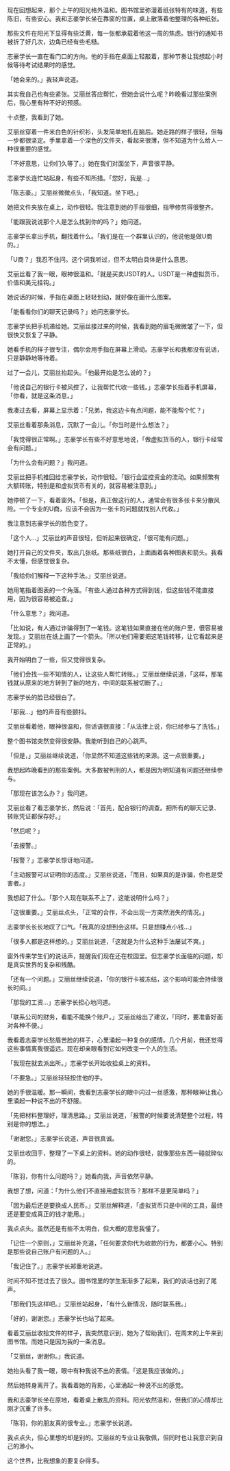 
现在回想起来，那个上午的阳光格外温和。图书馆里弥漫着纸张特有的味道，有些陈旧，有些安心。我和志豪学长坐在靠窗的位置，桌上散落着他整理的各种纸张。

那些文件在阳光下显得有些泛黄，每一张都承载着他这一周的焦虑。银行的通知书被折了好几次，边角已经有些毛糙。

志豪学长一直在看门口的方向。他的手指在桌面上轻敲着，那种节奏让我想起小时候等待考试结果时的感觉。

「她会来的。」我轻声说道。

其实我自己也有些紧张。艾丽丝答应帮忙，但她会说什么呢？昨晚看过那些案例后，我心里有种不好的预感。

十点整，我看到了她。

艾丽丝穿着一件米白色的针织衫，头发简单地扎在脑后。她走路的样子很轻，但每一步都很坚定。手里拿着一个深色的文件夹，看起来很薄，但不知道为什么给人一种很重要的感觉。

「不好意思，让你们久等了。」她在我们对面坐下，声音很平静。

志豪学长连忙站起身，有些不知所措。「您好，我是...」

「陈志豪。」艾丽丝微微点头，「我知道。坐下吧。」

她把文件夹放在桌上，动作很轻。我注意到她的手指很细，指甲修剪得很整齐。

「能跟我说说那个人是怎么找到你的吗？」她问道。

志豪学长拿出手机，翻找着什么。「我们是在一个群里认识的，他说他是做U商的。」

「U商？」我忍不住问。这个词我听过，但不太明白具体是什么意思。

艾丽丝看了我一眼，眼神很温和。「就是买卖USDT的人。USDT是一种虚拟货币，价值和美元挂钩。」

她说话的时候，手指在桌面上轻轻划动，就好像在画什么图案。

「能看看你们的聊天记录吗？」她问志豪学长。

志豪学长把手机递给她。艾丽丝接过来的时候，我看到她的眉毛微微皱了一下，但很快又恢复了平静。

她看手机的样子很专注，偶尔会用手指在屏幕上滑动。志豪学长和我都没有说话，只是静静地等待着。

过了一会儿，艾丽丝抬起头。「他最开始是怎么说的？」

「他说自己的银行卡被风控了，让我帮忙代收一些钱。」志豪学长指着手机屏幕，「你看，就是这条消息。」

我凑过去看，屏幕上显示着：「兄弟，我这边卡有点问题，能不能帮个忙？」

艾丽丝看着那条消息，沉默了一会儿。「你当时是什么想法？」

「我觉得很正常啊。」志豪学长有些不好意思地说，「做虚拟货币的人，银行卡经常会有问题。」

「为什么会有问题？」我问道。

艾丽丝把手机推回给志豪学长，动作很轻。「银行会监控资金的流动。如果频繁有大额转账，特别是和虚拟货币有关的，就容易被注意到。」

她停顿了一下，看着窗外。「但是，真正做这行的人，通常会有很多张卡来分散风险。一个专业的U商，应该不会因为一张卡的问题就找别人代收。」

我注意到志豪学长的脸色变了。

「这个人...」艾丽丝的声音很轻，但听起来很确定，「很可能有问题。」

她打开自己的文件夹，取出几张纸。那些纸很白，上面画着各种图表和箭头。我看不太懂，但感觉很复杂。

「我给你们解释一下这种手法。」艾丽丝说道。

她用笔指着图表的一个角落。「有些人通过各种方式得到钱，但这些钱不能直接用，因为很容易被追查。」

「什么意思？」我问道。

「比如说，有人通过诈骗得到了一笔钱。这笔钱如果直接在他的账户里，很容易被发现。」艾丽丝在纸上画了一个箭头。「所以他们需要把这笔钱转移，让它看起来是正常的。」

我开始明白了一些，但又觉得很复杂。

「他们会找一些不知情的人，让这些人帮忙转账。」艾丽丝继续说道，「这样，那笔钱就从原来的地方转到了新的地方，中间的联系被切断了。」

志豪学长的脸已经很白了。

「那我...」他的声音有些颤抖。

艾丽丝看着他，眼神很温和，但话语很直接：「从法律上说，你已经参与了洗钱。」

整个图书馆突然变得很安静。我能听到自己的心跳声。

「但是，」艾丽丝继续说道，「你显然不知道这些钱的来源。这一点很重要。」

我想起昨晚看到的那些案例。大多数被判刑的人，都是因为明知道有问题还继续参与。

「那现在该怎么办？」我问道。

艾丽丝看了看志豪学长，然后说：「首先，配合银行的调查。把所有的聊天记录、转账凭证都保存好。」

「然后呢？」

「去报警。」

「报警？」志豪学长惊讶地问道。

「主动报警可以证明你的态度。」艾丽丝说道，「而且，如果真的是诈骗，你也是受害者。」

我想起了什么。「那个人现在联系不上了，这能说明什么吗？」

「这很重要。」艾丽丝点头，「正常的合作，不会出现一方突然消失的情况。」

志豪学长长长地叹了口气。「我真的没想到会这样。只是想赚点小钱...」

「很多人都是这样想的。」艾丽丝说道，「这就是为什么这种手法屡试不爽。」

窗外传来学生们的说话声，提醒我们现在还在校园里。但志豪学长面临的问题，却是真实世界的复杂和残酷。

「还有一个问题。」艾丽丝继续说道，「你的银行卡被冻结，这个影响可能会持续很长时间。」

「那我的工资...」志豪学长担心地问道。

「联系公司的财务，看能不能换个账户。」艾丽丝给出了建议，「同时，要准备好面对各种不便。」

我看着志豪学长愁眉苦脸的样子，心里涌起一种复杂的感情。几个月前，我还觉得这些事情离我很遥远。现在却亲眼看到它如何改变一个人的生活。

「我现在就去派出所。」志豪学长开始收拾桌上的资料。

「不要急。」艾丽丝轻轻按住他的手。

她的手很温暖。那一瞬间，我看到志豪学长的眼中闪过一丝感激，那种眼神让我心里涌起一种说不出的不舒服。

「先把材料整理好，理清思路。」艾丽丝说道，「报警的时候要说清楚整个过程，特别是你的想法。」

「谢谢您。」志豪学长说道，声音很真诚。

艾丽丝收回手，整理了一下桌上的资料。她的动作很轻，就像那些东西一碰就碎似的。

「陈羽，你有什么问题吗？」她看向我，声音依然平静。

我想了想，问道：「为什么他们不直接用虚拟货币？那样不是更简单吗？」

「因为最后还是要换成人民币。」艾丽丝解释道，「虚拟货币只是中间的工具，最终还是要变成真正的钱才能用。」

我点点头。虽然还是有些不太明白，但大概的意思我懂了。

「记住一个原则，」艾丽丝补充道，「任何要求你代为收款的行为，都要小心。特别是那些说自己账户有问题的人。」

「我记住了。」志豪学长郑重地说道。

时间不知不觉过去了很久。图书馆里的学生渐渐多了起来，我们的谈话也到了尾声。

「那我们先这样吧。」艾丽丝站起身，「有什么新情况，随时联系我。」

「好的，谢谢您。」志豪学长也站了起来。

看着艾丽丝收拾文件的样子，我突然意识到，她为了帮助我们，在周末的上午来到图书馆。而她只是因为我的一条消息。

「艾丽丝，谢谢你。」我说道。

她抬头看了我一眼，眼中有种我说不出的表情。「这是我应该做的。」

然后她转身离开了。我看着她的背影，心里涌起一种说不出的感觉。

我和志豪学长坐在原地，看着桌上散乱的资料。阳光依然温和，但我们的心情却比刚才沉重了许多。

「陈羽，你的朋友真的很专业。」志豪学长说道。

我点点头，但心里想的却是别的。艾丽丝的专业让我敬佩，但同时也让我意识到自己的渺小。

这个世界，比我想象的要复杂得多。 